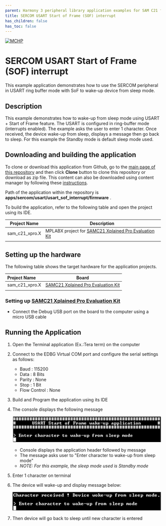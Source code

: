```yaml
---
parent: Harmony 3 peripheral library application examples for SAM C21 family
title: SERCOM USART Start of Frame (SOF) interrupt 
has_children: false
has_toc: false
---
```


[![MCHP](https://www.microchip.com/ResourcePackages/Microchip/assets/dist/images/logo.png)](https://www.microchip.com)

# SERCOM USART Start of Frame (SOF) interrupt 

This example application demonstrates how to use the SERCOM peripheral in USART ring buffer mode with SoF to wake-up device from sleep mode.

## Description

This example demonstrates how to wake-up from sleep mode using USART + Start of Frame feature. The USART is configured in ring-buffer mode (interrupts enabled). The example asks the user to enter 1 character. Once received, the device wake-up from sleep, displays a message then go back to sleep. For this example the Standby mode is default sleep mode used.

## Downloading and building the application

To clone or download this application from Github, go to the [main page of this repository](https://github.com/Microchip-MPLAB-Harmony/csp_apps_sam_c20_21) and then click **Clone** button to clone this repository or download as zip file.
This content can also be downloaded using content manager by following these [instructions](https://github.com/Microchip-MPLAB-Harmony/contentmanager/wiki).

Path of the application within the repository is **apps/sercom/usart/usart_sof_interrupt/firmware** .

To build the application, refer to the following table and open the project using its IDE.

| Project Name      | Description                                    |
| ----------------- | ---------------------------------------------- |
| sam_c21_xpro.X | MPLABX project for [SAMC21 Xplained Pro Evaluation Kit](https://aem-origin.microchip.com/en-us/development-tool/ATSAMC21N-XPRO) |
|||

## Setting up the hardware

The following table shows the target hardware for the application projects.

| Project Name| Board|
|:---------|:---------:|
| sam_c21_xpro.X | [SAMC21 Xplained Pro Evaluation Kit](https://aem-origin.microchip.com/en-us/development-tool/ATSAMC21N-XPRO)
|||

### Setting up [SAMC21 Xplained Pro Evaluation Kit](https://aem-origin.microchip.com/en-us/development-tool/ATSAMC21N-XPRO)

- Connect the Debug USB port on the board to the computer using a micro USB cable

## Running the Application

1. Open the Terminal application (Ex.:Tera term) on the computer
2. Connect to the EDBG Virtual COM port and configure the serial settings as follows:
    - Baud : 115200
    - Data : 8 Bits
    - Parity : None
    - Stop : 1 Bit
    - Flow Control : None
3. Build and Program the application using its IDE
4. The console displays the following message

    ![output](images/output_sercom_usart_sof_interrupt_1.png)

    - Console displays the application header followed by message
	- The message asks user to "Enter character to wake-up from sleep mode"
    - *NOTE: For this example, the sleep mode used is Standby mode*

5. Enter 1 character on terminal
6. The device will wake-up and display message below:

    ![output](images/output_sercom_usart_sof_interrupt_2.png)

7. Then device will go back to sleep until new character is entered
